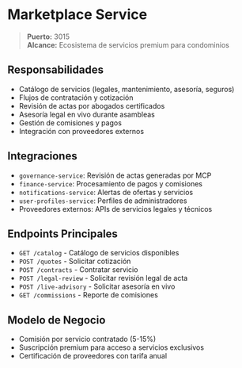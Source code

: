 # Marketplace Service

> **Puerto:** 3015  
> **Alcance:** Ecosistema de servicios premium para condominios

## Responsabilidades

- Catálogo de servicios (legales, mantenimiento, asesoría, seguros)
- Flujos de contratación y cotización
- Revisión de actas por abogados certificados
- Asesoría legal en vivo durante asambleas
- Gestión de comisiones y pagos
- Integración con proveedores externos

## Integraciones

- `governance-service`: Revisión de actas generadas por MCP
- `finance-service`: Procesamiento de pagos y comisiones
- `notifications-service`: Alertas de ofertas y servicios
- `user-profiles-service`: Perfiles de administradores
- Proveedores externos: APIs de servicios legales y técnicos

## Endpoints Principales

- `GET /catalog` - Catálogo de servicios disponibles
- `POST /quotes` - Solicitar cotización
- `POST /contracts` - Contratar servicio
- `POST /legal-review` - Solicitar revisión legal de acta
- `POST /live-advisory` - Solicitar asesoría en vivo
- `GET /commissions` - Reporte de comisiones

## Modelo de Negocio

- Comisión por servicio contratado (5-15%)
- Suscripción premium para acceso a servicios exclusivos
- Certificación de proveedores con tarifa anual